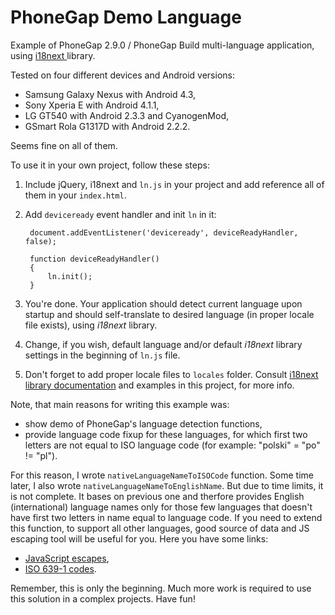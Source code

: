 PhoneGap Demo Language
======================
Example of PhoneGap 2.9.0 / PhoneGap Build multi-language application, using [i18next ](http://i18next.com/) library.

Tested on four different devices and Android versions:

- Samsung Galaxy Nexus with Android 4.3,
- Sony Xperia E with Android 4.1.1,
- LG GT540 with Android 2.3.3 and CyanogenMod, 
- GSmart Rola G1317D with Android 2.2.2.

Seems fine on all of them.

To use it in your own project, follow these steps:

1. Include jQuery, i18next and `ln.js` in your project and add reference all of them in your `index.html`.

2. Add `deviceready` event handler and init `ln` in it:

        document.addEventListener('deviceready', deviceReadyHandler, false);

        function deviceReadyHandler()
        {
            ln.init();
        }

3. You're done. Your application should detect current language upon startup and should self-translate to desired language (in proper locale file exists), using _i18next_ library.

4. Change, if you wish, default language and/or default _i18next_ library settings in the beginning of `ln.js` file.

5. Don't forget to add proper locale files to `locales` folder. Consult [i18next library documentation](http://i18next.com/pages/doc_init.html) and examples in this project, for more info.

Note, that main reasons for writing this example was:

- show demo of PhoneGap's language detection functions,
- provide language code fixup for these languages, for which first two letters are not equal to ISO language code (for example: "polski" = "po" != "pl").

For this reason, I wrote `nativeLanguageNameToISOCode` function. Some time later, I also wrote `nativeLanguageNameToEnglishName`. But due to time limits, it is not complete. It bases on previous one and therfore provides English (international) language names only for those few languages that doesn't have first two letters in name equal to language code. If you need to extend this function, to support all other languages, good source of data and JS escaping tool will be useful for you. Here you have some links:

* [JavaScript escapes](http://www.rishida.net/tools/conversion/),
* [ISO 639-1 codes](http://en.wikipedia.org/wiki/List_of_ISO_639-1_codes).

Remember, this is only the beginning. Much more work is required to use this solution in a complex projects. Have fun!